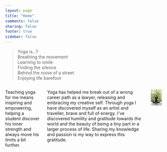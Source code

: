 ```yaml
---
layout: page
title: "Home"
comments: false
sharing: false
footer: true
sidebar: false
---
```


> Yoga is...?  
> Breathing the movement  
> Learning to smile  
> Finding the silence  
> Behind the noise of a street  
> Enjoying life barefoot

<div class="columns">

<p>Teaching yoga for me means inspiring and empowering, helping a student discover his inner strength and always move his limits a bit further.</p>

<p>Yoga has helped me break out of a wrong career path as a lawyer, releasing and embracing my creative self. Through yoga I have discovered myself as an artist and traveller, brave and full of energy. I've discovered humility and gratitude towards the world and the beauty of being a tiny part in a larger process of life. Sharing my knowledge and passion is my way to express this gratitude.</p>

<p class="centeredimage"><img src="images/Siddhasana.jpg" alt="Siddhasana"></img></p>

</div>